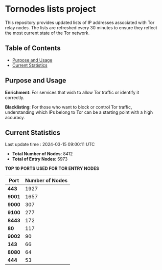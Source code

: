 # Tornodes lists project

This repository provides updated lists of IP addresses associated with Tor relay nodes. The lists are refreshed every 30 minutes to ensure they reflect the most current state of the Tor network.

## Table of Contents

- [Purpose and Usage](#purpose-and-usage)
- [Current Statistics](#current-statistics)


## Purpose and Usage

**Enrichment**: For services that wish to allow Tor traffic or identify it correctly.

**Blacklisting**: For those who want to block or control Tor traffic, understanding which IPs belong to Tor can be a starting point with a high accuracy.

## Current Statistics

Last update time : 2024-03-15 09:00:11 UTC

- **Total Number of Nodes**: 8412
- **Total of Entry Nodes**: 5973

**TOP 10 PORTS USED FOR TOR ENTRY NODES**

| **Port** | **Number of Nodes** |
|------|-----------------|
| **443**   | 1927  |
| **9001**   | 1657  |
| **9000**   | 307  |
| **9100**   | 277  |
| **8443**   | 172  |
| **80**   | 117  |
| **9002**   | 90  |
| **143**   | 66  |
| **8080**   | 64  |
| **444**   | 53  |

